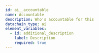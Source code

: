 ```yaml
---
id: ai__accountable
name: Accountable
description: Who's accountable for this
datachain_type: ai
element_variables:
  - id: additional_description
    label: Description
    required: true
---
```

